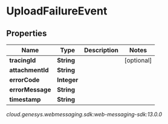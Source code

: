 # UploadFailureEvent


## Properties

| Name | Type | Description | Notes |
| ------------ | ------------- | ------------- | ------------- |
| **tracingId** | **String** |  |  [optional] |
| **attachmentId** | **String** |  |  |
| **errorCode** | **Integer** |  |  |
| **errorMessage** | **String** |  |  |
| **timestamp** | **String** |  |  |




_cloud.genesys.webmessaging.sdk:web-messaging-sdk:13.0.0_
